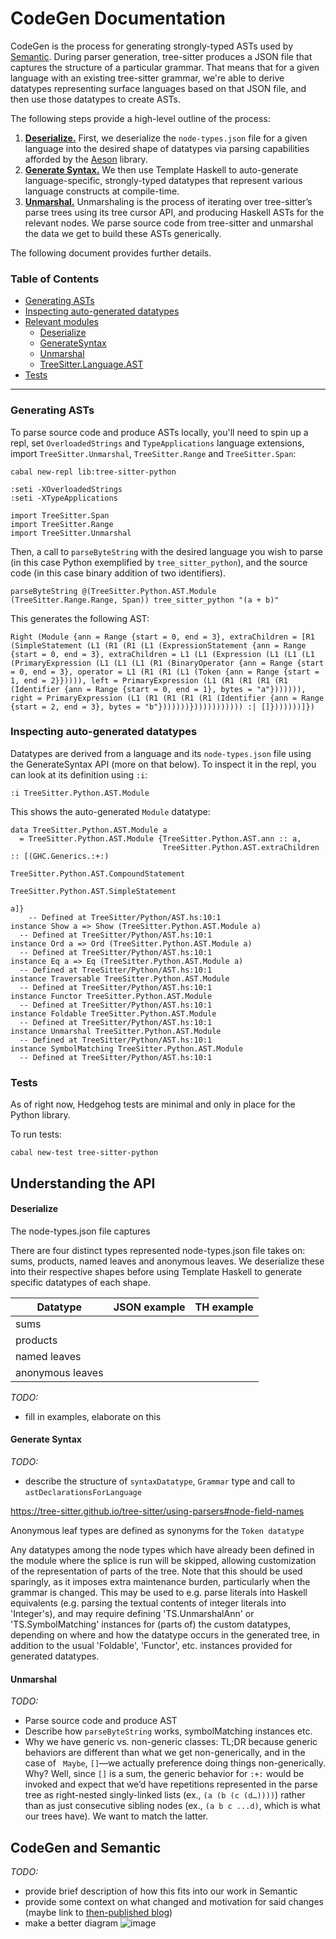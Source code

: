# CodeGen Documentation

CodeGen is the process for generating strongly-typed ASTs used by [Semantic](https://github.com/github/semantic-code/blob/d9f91a05dc30a61b9ff8c536d75661d417f3c506/design-docs/precise-code-navigation.md). During parser generation, tree-sitter produces a JSON file that captures the structure of a particular grammar. That means that for a given language with an existing tree-sitter grammar, we're able to derive datatypes representing surface languages based on that JSON file, and then use those datatypes to create ASTs.

The following steps provide a high-level outline of the process:

1. [**Deserialize.**](https://github.com/tree-sitter/haskell-tree-sitter/blob/master/tree-sitter/src/TreeSitter/Deserialize.hs) First, we deserialize the `node-types.json` file for a given language into the desired shape of datatypes via parsing capabilities afforded by the [Aeson](http://hackage.haskell.org/package/aeson) library.
2. [**Generate Syntax.**](https://github.com/tree-sitter/haskell-tree-sitter/blob/master/tree-sitter/src/TreeSitter/GenerateSyntax.hs) We then use Template Haskell to auto-generate language-specific, strongly-typed datatypes that represent various language constructs at compile-time.
3. [**Unmarshal.**](https://github.com/tree-sitter/haskell-tree-sitter/blob/master/tree-sitter/src/TreeSitter/Unmarshal.hs) Unmarshaling is the process of iterating over tree-sitter’s parse trees using its tree cursor API, and producing Haskell ASTs for the relevant nodes. We parse source code from tree-sitter and unmarshal the data we get to build these ASTs generically.

The following document provides further details.

### Table of Contents
- [Generating ASTs](#Generating-ASTs)
- [Inspecting auto-generated datatypes](#Inspecting-auto-generated-datatypes)
- [Relevant modules](#Relevant-modules)
  - [Deserialize](#Deserialize)
  - [GenerateSyntax](#GenerateSyntax)
  - [Unmarshal](#unmarshal)
  - [TreeSitter.Language.AST](#treesitter-language-ast)
- [Tests](#tests)

___

### Generating ASTs

To parse source code and produce ASTs locally, you'll need to spin up a repl, set `OverloadedStrings` and `TypeApplications` language extensions, import `TreeSitter.Unmarshal`, `TreeSitter.Range` and `TreeSitter.Span`:

```
cabal new-repl lib:tree-sitter-python

:seti -XOverloadedStrings
:seti -XTypeApplications

import TreeSitter.Span
import TreeSitter.Range
import TreeSitter.Unmarshal
```

Then, a call to `parseByteString` with the desired language you wish to parse (in this case Python exemplified by `tree_sitter_python`), and the source code (in this case binary addition of two identifiers).

```
parseByteString @(TreeSitter.Python.AST.Module (TreeSitter.Range.Range, Span)) tree_sitter_python "(a + b)"
```

This generates the following AST:

```
Right (Module {ann = Range {start = 0, end = 3}, extraChildren = [R1 (SimpleStatement (L1 (R1 (R1 (L1 (ExpressionStatement {ann = Range {start = 0, end = 3}, extraChildren = L1 (L1 (Expression (L1 (L1 (L1 (PrimaryExpression (L1 (L1 (L1 (R1 (BinaryOperator {ann = Range {start = 0, end = 3}, operator = L1 (R1 (R1 (L1 (Token {ann = Range {start = 1, end = 2}})))), left = PrimaryExpression (L1 (R1 (R1 (R1 (R1 (Identifier {ann = Range {start = 0, end = 1}, bytes = "a"})))))), right = PrimaryExpression (L1 (R1 (R1 (R1 (R1 (Identifier {ann = Range {start = 2, end = 3}, bytes = "b"}))))))}))))))))))) :| []}))))))]})
```

### Inspecting auto-generated datatypes

Datatypes are derived from a language and its `node-types.json` file using the GenerateSyntax API (more on that below). To inspect it in the repl, you can look at its definition using `:i`:

```
:i TreeSitter.Python.AST.Module
```

This shows the auto-generated `Module` datatype:

```
data TreeSitter.Python.AST.Module a
  = TreeSitter.Python.AST.Module {TreeSitter.Python.AST.ann :: a,
                                  TreeSitter.Python.AST.extraChildren :: [(GHC.Generics.:+:)
                                                                            TreeSitter.Python.AST.CompoundStatement
                                                                            TreeSitter.Python.AST.SimpleStatement
                                                                            a]}
  	-- Defined at TreeSitter/Python/AST.hs:10:1
instance Show a => Show (TreeSitter.Python.AST.Module a)
  -- Defined at TreeSitter/Python/AST.hs:10:1
instance Ord a => Ord (TreeSitter.Python.AST.Module a)
  -- Defined at TreeSitter/Python/AST.hs:10:1
instance Eq a => Eq (TreeSitter.Python.AST.Module a)
  -- Defined at TreeSitter/Python/AST.hs:10:1
instance Traversable TreeSitter.Python.AST.Module
  -- Defined at TreeSitter/Python/AST.hs:10:1
instance Functor TreeSitter.Python.AST.Module
  -- Defined at TreeSitter/Python/AST.hs:10:1
instance Foldable TreeSitter.Python.AST.Module
  -- Defined at TreeSitter/Python/AST.hs:10:1
instance Unmarshal TreeSitter.Python.AST.Module
  -- Defined at TreeSitter/Python/AST.hs:10:1
instance SymbolMatching TreeSitter.Python.AST.Module
  -- Defined at TreeSitter/Python/AST.hs:10:1
```

### Tests

As of right now, Hedgehog tests are minimal and only in place for the Python library.

To run tests:

`cabal new-test tree-sitter-python`

## Understanding the API

#### Deserialize

The node-types.json file captures

There are four distinct types represented node-types.json file takes on: sums, products, named leaves and anonymous leaves. We deserialize these into their respective shapes before using Template Haskell to generate specific datatypes of each shape.

| Datatype | JSON example | TH example |
|----------|--------------|------------|
|sums|||
|products|||
|named leaves|||
|anonymous leaves|||

_TODO:_
- fill in examples, elaborate on this

#### Generate Syntax
_TODO:_
- describe the structure of `syntaxDatatype`, `Grammar` type and call to `astDeclarationsForLanguage`

https://tree-sitter.github.io/tree-sitter/using-parsers#node-field-names


Anonymous leaf types are defined as synonyms for the `Token datatype`

Any datatypes among the node types which have already been defined in the module where the splice is run will be skipped, allowing customization of the representation of parts of the tree. Note that this should be used sparingly, as it imposes extra maintenance burden, particularly when the grammar is changed. This may be used to e.g. parse literals into Haskell equivalents (e.g. parsing the textual contents of integer literals into 'Integer's), and may require defining 'TS.UnmarshalAnn' or 'TS.SymbolMatching' instances for (parts of) the custom datatypes, depending on where and how the datatype occurs in the generated tree, in addition to the usual 'Foldable', 'Functor', etc. instances provided for generated datatypes.


#### Unmarshal
_TODO:_
- Parse source code and produce AST
- Describe how `parseByteString` works, symbolMatching instances etc.
- Why we have generic vs. non-generic classes: TL;DR because generic behaviors are different than what we get non-generically, and in the case of ` Maybe`, `[]`—we actually preference doing things non-generically. Why? Well, since `[]` is a sum, the generic behavior for `:+:` would be invoked and expect that we’d have repetitions represented in the parse tree as right-nested singly-linked lists (ex., `(a (b (c (d…))))`) rather than as just consecutive sibling nodes (ex., `(a b c ...d)`, which is what our trees have). We want to match the latter.

## CodeGen and Semantic
_TODO:_
- provide brief description of how this fits into our work in Semantic
- provide some context on what changed and motivation for said changes (maybe link to [then-published blog](https://github.com/github/semantic-code/pull/67/files))
- make a better diagram
![image](https://user-images.githubusercontent.com/875834/64924659-fc63e100-d7b4-11e9-9802-dfdf15349b27.png)
